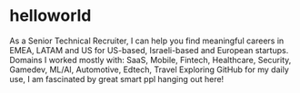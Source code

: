 # helloworld
As a Senior Technical Recruiter, I can help you find meaningful careers in EMEA, LATAM and US for US-based, Israeli-based and European startups. 
Domains I worked mostly with: SaaS, Mobile, Fintech, Healthcare, Security, Gamedev, ML/AI, Automotive, Edtech, Travel
Exploring GitHub for my daily use, I am fascinated by great smart ppl hanging out here!
